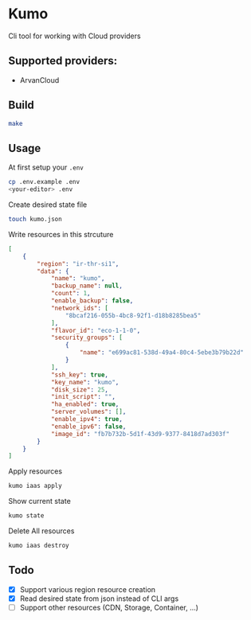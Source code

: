 # Kumo

Cli tool for working with Cloud providers

## Supported providers:
- ArvanCloud

## Build
```bash
make
```
## Usage
At first setup your `.env`
```bash
cp .env.example .env
<your-editor> .env
```

Create desired state file
```bash
touch kumo.json
```

Write resources in this strcuture
```json
[
    {
        "region": "ir-thr-si1",
        "data": {
            "name": "kumo",
            "backup_name": null,
            "count": 1,
            "enable_backup": false,
            "network_ids": [
                "8bcaf216-055b-4bc8-92f1-d18b8285bea5"
            ],
            "flavor_id": "eco-1-1-0",
            "security_groups": [
                {
                    "name": "e699ac81-538d-49a4-80c4-5ebe3b79b22d"
                }
            ],
            "ssh_key": true,
            "key_name": "kumo",
            "disk_size": 25,
            "init_script": "",
            "ha_enabled": true,
            "server_volumes": [],
            "enable_ipv4": true,
            "enable_ipv6": false,
            "image_id": "fb7b732b-5d1f-43d9-9377-8418d7ad303f"
        }
    }
]
```

Apply resources
```bash
kumo iaas apply
```

Show current state
```bash
kumo state
```

Delete All resources
```bash
kumo iaas destroy
```

## Todo
- [x] Support various region resource creation
- [x] Read desired state from json instead of CLI args
- [ ] Support other resources (CDN, Storage, Container, ...)

